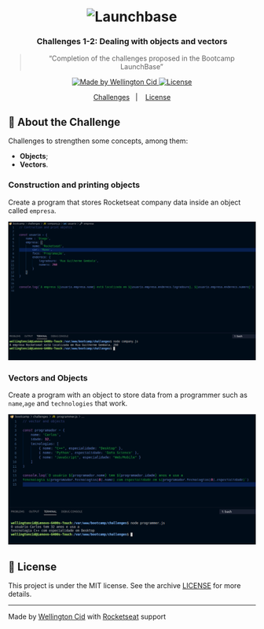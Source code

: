 <h1 align="center">
    <img alt="Launchbase" src="https://storage.googleapis.com/golden-wind/bootcamp-launchbase/logo.png" width="400px" />
</h1>

<h3 align="center">
  Challenges 1-2: Dealing with objects and vectors
</h3>

<blockquote align="center">“Completion of the challenges proposed in the Bootcamp LaunchBase”</blockquote>

<p align="center">

  <a href="https://linkedin.com/in/wellingtoncid">
    <img alt="Made by Wellington Cid" src="https://img.shields.io/badge/made%20by-Wellington%20Cid-%23F8952D">
  </a>

  <a href="LICENSE" >
    <img alt="License" src="https://img.shields.io/badge/license-MIT-%23F8952D">
  </a>

</p>

<p align="center">
  <a href="#rocket-about-the-challenge">Challenges</a>&nbsp;&nbsp;&nbsp;|&nbsp;&nbsp;&nbsp;
  <a href="#memo-license">License</a>
</p>

## :rocket: About the Challenge

Challenges to strengthen some concepts, among them:

- **Objects**;
- **Vectors**.

### Construction and printing objects

Create a program that stores Rocketseat company data inside an object called `empresa`.

<p>
  <img alt="Challenge1-2" src="./images/challenge1-2-company.png"></img>
</p>


### Vectors and Objects

Create a program with an object to store data from a programmer such as `name`,`age` and `technologies` that work.

<p>
  <img alt="Challenge1-2" src="./images/challenge1-2-programmer.png"></img>
</p>

## :memo: License

This project is under the MIT license. See the archive [LICENSE](/LICENSE) for more details.

---

Made by [Wellington Cid](https://linkedin.com/in/wellingtoncid) with [Rocketseat](https://rocketseat.com.br) support
